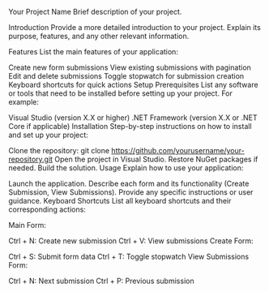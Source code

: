 Your Project Name
Brief description of your project.

Introduction
Provide a more detailed introduction to your project. Explain its purpose, features, and any other relevant information.

Features
List the main features of your application:

Create new form submissions
View existing submissions with pagination
Edit and delete submissions
Toggle stopwatch for submission creation
Keyboard shortcuts for quick actions
Setup
Prerequisites
List any software or tools that need to be installed before setting up your project. For example:

Visual Studio (version X.X or higher)
.NET Framework (version X.X or .NET Core if applicable)
Installation
Step-by-step instructions on how to install and set up your project:

Clone the repository: git clone https://github.com/yourusername/your-repository.git
Open the project in Visual Studio.
Restore NuGet packages if needed.
Build the solution.
Usage
Explain how to use your application:

Launch the application.
Describe each form and its functionality (Create Submission, View Submissions).
Provide any specific instructions or user guidance.
Keyboard Shortcuts
List all keyboard shortcuts and their corresponding actions:

Main Form:

Ctrl + N: Create new submission
Ctrl + V: View submissions
Create Form:

Ctrl + S: Submit form data
Ctrl + T: Toggle stopwatch
View Submissions Form:

Ctrl + N: Next submission
Ctrl + P: Previous submission
